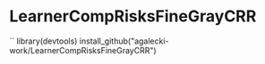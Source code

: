 # LearnerCompRisksFineGrayCRR

``
library(devtools)
install_github("agalecki-work/LearnerCompRisksFineGrayCRR")
```